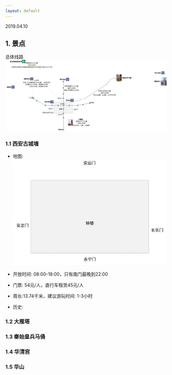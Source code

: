 ```yaml
---
layout: default
---
```


2019.04.10

## 1. 景点

总体线路
![xianlu](./../images/xian/total.jpg?raw=true)

### 1.1 西安古城墙

+ 地图:
![chenglou](./../images/xian/chenglou.jpg?raw=true)

+ 开放时间: 08:00-18:00，只有南门最晚到22:00
+ 门票: 54元/人，直行车租赁45元/人
+ 周长:13.74千米，建议游玩时间: 1-3小时
+ 历史:

### 1.2 大雁塔

### 1.3 秦始皇兵马俑

### 1.4 华清宫

### 1.5 华山
